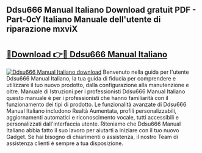 ## Ddsu666 Manual Italiano Download gratuit PDF - Part-0cY Italiano Manuale dell'utente di riparazione mxviX

# <h2><a href="http://dfgbfg7.blite.top/?on=Ddsu666+Manual+Italiano">🔗Download 👉🔴 Ddsu666 Manual Italiano</a></h2>

[![Ddsu666 Manual Italiano download](https://i.imgur.com/lujVjoI.png)](http://dfgbfg7.blite.top/?on=Ddsu666+Manual+Italiano)
Benvenuto nella guida per l'utente Ddsu666 Manual Italiano, la tua guida di fiducia per comprendere e utilizzare il tuo nuovo prodotto, dalla configurazione alla manutenzione e oltre. Manuale di Istruzioni per i professionisti Ddsu666 Manual Italiano questo manuale è per i professionisti che hanno familiarità con il funzionamento dei tipi di prodotto. Le funzionalità avanzate di Ddsu666 Manual Italiano includono Realtà Aumentata, profili personalizzabili, aggiornamenti automatici e riconoscimento vocale, tutti accessibili e personalizzati dall'interfaccia utente. Riteniamo che Ddsu666 Manual Italiano abbia fatto il suo lavoro per aiutarti a iniziare con il tuo nuovo Gadget. Se hai bisogno di chiarimenti o assistenza, il nostro Team di assistenza clienti è sempre a tua disposizione.
